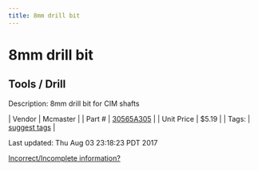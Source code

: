 ```yaml
---
title: 8mm drill bit
---
```


# 8mm drill bit
## Tools / Drill
Description: 	8mm drill bit for CIM shafts 

| Vendor | Mcmaster | 
| Part # | [30565A305](https://www.mcmaster.com/#30565A305) | 
| Unit Price | $5.19 | 
| Tags: | [suggest tags](https://docs.google.com/forms/d/e/1FAIpQLSeWyY8v3RgOty-MyWmh9U0iivNYN_molChYyS-0U-o-kOAv_g/viewform) | 

Last updated: Thu Aug 03 23:18:23 PDT 2017

 [Incorrect/Incomplete information?](https://docs.google.com/forms/d/e/1FAIpQLSeWyY8v3RgOty-MyWmh9U0iivNYN_molChYyS-0U-o-kOAv_g/viewform)